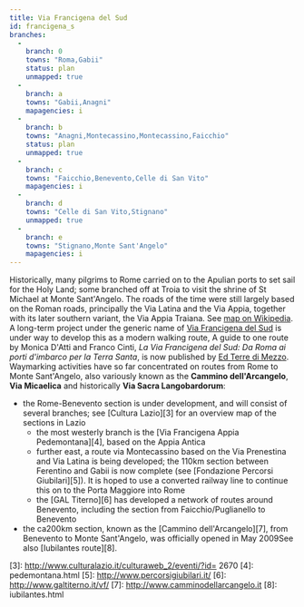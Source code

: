 ```yaml
---
title: Via Francigena del Sud
id: francigena_s
branches:
  -
    branch: 0
    towns: "Roma,Gabii"
    status: plan
    unmapped: true
  -
    branch: a
    towns: "Gabii,Anagni"
    mapagencies: i
  -
    branch: b
    towns: "Anagni,Montecassino,Montecassino,Faicchio"
    status: plan
    unmapped: true
  -
    branch: c
    towns: "Faicchio,Benevento,Celle di San Vito"
    mapagencies: i
  -
    branch: d
    towns: "Celle di San Vito,Stignano"
    unmapped: true
  -
    branch: e
    towns: "Stignano,Monte Sant'Angelo"
    mapagencies: i
---
```


Historically, many pilgrims to Rome carried on to the Apulian ports to set sail for the Holy Land; some branched off at Troia to visit the shrine of St Michael at Monte Sant'Angelo. The roads of the time were still largely based on the Roman roads, principally the Via Latina and the Via Appia, together with its later southern variant, the Via Appia Traiana. See [map on Wikipedia][0].  
A long-term project under the generic name of [Via Francigena del Sud][1] is under way to develop this as a modern walking route, A guide to one route by Monica D'Atti and Franco Cinti, _La Via Francigena del Sud: Da Roma ai porti d'imbarco per la Terra Santa_, is now published by [Ed Terre di Mezzo][2].  
Waymarking activities have so far concentrated on routes from Rome to Monte Sant'Angelo, also variously known as the **Cammino dell'Arcangelo**, **Via Micaelica** and historically **Via Sacra Langobardorum**:

* the Rome-Benevento section is under development, and will consist of several branches; see [Cultura Lazio][3] for an overview map of the sections in Lazio
  * the most westerly branch is the [Via Francigena Appia Pedemontana][4], based on the Appia Antica
  * further east, a route via Montecassino based on the Via Prenestina and Via Latina is being developed; the 110km section between Ferentino and Gabii is now complete (see [Fondazione Percorsi Giubilari][5]). It is hoped to use a converted railway line to continue this on to the Porta Maggiore into Rome
  * the [GAL Titerno][6] has developed a network of routes around Benevento, including the section from Faicchio/Puglianello to Benevento
* the ca200km section, known as the [Cammino dell'Arcangelo][7], from Benevento to Monte Sant'Angelo, was officially opened in May 2009See also [Iubilantes route][8].

[0]: http://upload.wikimedia.org/wikipedia/commons/4/42/Via_Appia.jpg
[1]: http://www.viefrancigenedelsud.it/
[2]: http://libri.terre.it/libri/collana/0/libro/320/La-Via-Francigena-del-Sud
[3]: http://www.culturalazio.it/culturaweb_2/eventi/?id= 2670
[4]: pedemontana.html
[5]: http://www.percorsigiubilari.it/
[6]: http://www.galtiterno.it/vf/
[7]: http://www.camminodellarcangelo.it 
[8]: iubilantes.html